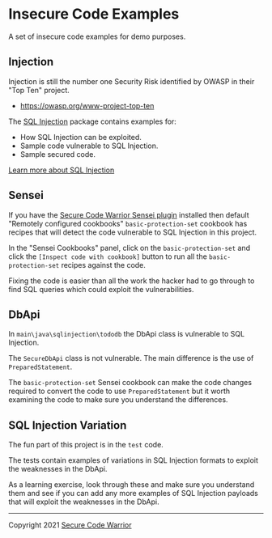 # Insecure Code Examples

A set of insecure code examples for demo purposes.

## Injection

Injection is still the number one Security Risk identified by OWASP in their "Top Ten" project.

- https://owasp.org/www-project-top-ten

The [SQL Injection](src/test/java/sqlinjection) package contains examples for:

- How SQL Injection can be exploited.
- Sample code vulnerable to SQL Injection.
- Sample secured code.

[Learn more about SQL Injection](src/test/java/sqlinjection)

## Sensei

If you have the [Secure Code Warrior Sensei plugin](https://securecodewarrior.com/sensei) installed then default "Remotely configured cookbooks" `basic-protection-set` cookbook has recipes that will detect the code vulnerable to SQL Injection in this project.

In the "Sensei Cookbooks" panel, click on the `basic-protection-set` and click the `[Inspect code with cookbook]` button to run all the `basic-protection-set` recipes against the code.

Fixing the code is easier than all the work the hacker had to go through to find SQL queries which could exploit the vulnerabilities.

## DbApi

In `main\java\sqlinjection\tododb` the DbApi class is vulnerable to SQL Injection.

The `SecureDbApi` class is not vulnerable. The main difference is the use of `PreparedStatement`.

The `basic-protection-set` Sensei cookbook can make the code changes required to convert the code to use `PreparedStatement` but it worth examining the code to make sure you understand the differences.

## SQL Injection Variation

The fun part of this project is in the `test` code.

The tests contain examples of variations in SQL Injection formats to exploit the weaknesses in the DbApi.

As a learning exercise, look through these and make sure you understand them and see if you can add any more examples of SQL Injection payloads that will exploit the weaknesses in the DbApi.

---

Copyright 2021 [Secure Code Warrior](https://securecodewarrior.com)




